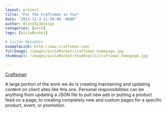 ```yaml
---
layout: project
title: "For the Craftsman in You"
date: "2013-11-3 11:50:00 -0600"
author: Blind3y3Design
categories: [work]
tags: [aisleRocket]

# Custom Metadata
exampleLink: http://www.craftsman.com/
fullImage: /images/aisleRocket/craftsman_homepage.jpg
thumbnail: /images/aisleRocket/thumbnails/craftsman_homepage.jpg

---
```


[Craftsman](http://www.craftsman.com)

A large portion of the work we do is creating maintaining and updating content on client sites like this one. Personal responsibilities can be anything from updating a JSON file to pull new ads or putting a product feed on a page, to creating completely new and custom pages for a specific product, event, or promotion.
